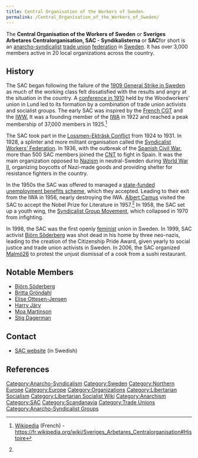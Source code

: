 ```yaml
---
title: Central Organisation of the Workers of Sweden
permalink: /Central_Organisation_of_the_Workers_of_Sweden/
---
```


The **Central Organisation of the Workers of Sweden** or **Sveriges
Arbetares Centralorganisation, SAC - Syndikalisterna** or **SAC**for
short is an [anarcho-syndicalist](Anarcho-Syndicalism "wikilink") [trade
union](Trade_Union "wikilink") [federation](Confederation "wikilink") in
[Sweden](Sweden "wikilink"). It has over 3,000 members active in 20
local organizations across the country.

## History

The SAC began following the failure of the [1909 General Strike in
Sweden](Swedish_General_Strike_(1909) "wikilink") as much of the working
class felt dissatisfied with the results and angry at the situation in
the country. A [conference in
1910](Timeline_of_Anarcho-Syndicalism "wikilink") held by the
Woodworkers' union in Lund led to its formation by a combination of
trade union activists and socialist groups. The early SAC was inspired
by the [French CGT](General_Confederation_of_Labour_(France) "wikilink")
and the [IWW.](Industrial_Workers_of_the_World "wikilink") It was a
founding member of the
[IWA](International_Workers_Association "wikilink") in 1922 and reached
a peak membership of 37,000 members in 1925.[^1]

The SAC took part in the [Lossmen-Ekträsk
Conflict](Lossmen-Ekträsk_Conflict "wikilink") from 1924 to 1931. In
1928, a splinter and more militant organisation called the [Syndicalist
Workers’
Federation](Syndicalist_Workers’_Federation_(Sweden) "wikilink"). In
1936, with the outbreak of the [Spanish Civil
War](Spanish_Civil_War "wikilink"), more than 500 SAC members joined the
[CNT](National_Confederation_of_Labour_(Spain) "wikilink") to fight in
Spain. It was the main organization opposed to
[Nazism](Fascism "wikilink") in neutral-Sweden during [World War
II](World_War_II "wikilink"), organizing boycotts of Nazi-made goods and
providing shelter for resistance fighters in the country.

In the 1950s the SAC was offered to managed a [state-funded unemployment
benefits scheme](Welfare_State "wikilink"), which they accepted. Leading
to their exit from the IWA in 1956, nearly destroying the IWA. [Albert
Camus](Albert_Camus "wikilink") visited the SAC to accept the Nobel
Prize for Literature in 1957.[^2] In 1958, the SAC set up a youth wing,
the [Syndicalist Group Movement](Syndicalist_Group_Movement "wikilink"),
which collapsed in 1970 from infighting.

In 1998, the SAC was the first openly [feminist](Feminism "wikilink")
union in Sweden. In 1999, SAC activist [Björn
Söderberg](Björn_Söderberg "wikilink") was shot dead in his home by
three neo-nazis, leading to the creation of the Citizenship Pride Award,
given yearly to social justice and trade union activists in Sweden. In
2006, the SAC organized [Malmö26](Malmö26 "wikilink") to protest the
unjust dismissal of a cook from a sushi restaurant.

## Notable Members

- [Björn Söderberg](Björn_Söderberg "wikilink")
- [Britta Gröndahl](Britta_Gröndahl "wikilink")
- [Elise Ottesen-Jensen](Elise_Ottesen-Jensen "wikilink")
- [Harry Järv](Harry_Järv "wikilink")
- [Moa Martinson](Moa_Martinson "wikilink")
- [Stig Dagerman](Stig_Dagerman "wikilink")

## Contact

- [SAC website](https://www.sac.se/) (in Swedish)

## References

<references />

[Category:Anarcho-Syndicalism](Category:Anarcho-Syndicalism "wikilink")
[Category:Sweden](Category:Sweden "wikilink") [Category:Northern
Europe](Category:Northern_Europe "wikilink")
[Category:Europe](Category:Europe "wikilink")
[Category:Organizations](Category:Organizations "wikilink")
[Category:Libertarian
Socialism](Category:Libertarian_Socialism "wikilink")
[Category:Libertarian Socialist
Wiki](Category:Libertarian_Socialist_Wiki "wikilink")
[Category:Anarchism](Category:Anarchism "wikilink")
[Category:SAC](Category:SAC "wikilink")
[Category:Scandanavia](Category:Scandanavia "wikilink") [Category:Trade
Unions](Category:Trade_Unions "wikilink") [Category:Anarcho-Syndicalist
Groups](Category:Anarcho-Syndicalist_Groups "wikilink")

[^1]: [Wikipedia](Wikipedia "wikilink") (French) -
    <https://fr.wikipedia.org/wiki/Sveriges_Arbetares_Centralorganisation#Histoire>

[^2]: